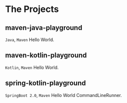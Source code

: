 # The Projects

## maven-java-playground

`Java`, `Maven` Hello World.

## maven-kotlin-playground
`Kotlin`, `Maven` Hello World.

## spring-kotlin-playground
`SpringBoot 2.0`, `Maven` Hello World CommandLineRunner.
